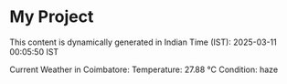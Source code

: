 # My Project

This content is dynamically generated in Indian Time (IST): 2025-03-11 00:05:50 IST


Current Weather in Coimbatore:
Temperature: 27.88 °C
Condition: haze
